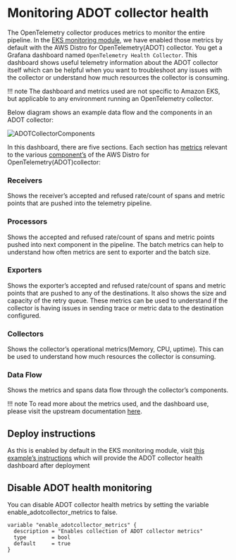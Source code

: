 # Monitoring ADOT collector health

The OpenTelemetry collector produces metrics to monitor the entire pipeline. In the [EKS monitoring module](https://github.com/aws-observability/terraform-aws-observability-accelerator/tree/main/modules/eks-monitoring), we have enabled those metrics by default with the AWS Distro for OpenTelemetry(ADOT) collector. You get a Grafana dashboard named `OpenTelemetry Health Collector`. This dashboard shows useful telemetry information about the ADOT collector itself which can be helpful when you want to troubleshoot any issues with the collector or understand how much resources the collector is consuming. 

!!! note
    The dashboard and metrics used are not specific to Amazon EKS, but applicable to any environment running an OpenTelemetry collector.

Below diagram shows an example data flow and the components in an ADOT collector:

![ADOTCollectorComponents](https://github.com/RAMathews/terraform-aws-observability-accelerator/assets/114662591/29954928-5392-4a9c-aa2b-6196a0f3b0cb)

In this dashboard, there are five sections. Each section has [metrics](https://aws-observability.github.io/observability-best-practices/guides/operational/adot-at-scale/operating-adot-collector/#collecting-health-metrics-from-the-collector) relevant to the various [component’s](https://opentelemetry.io/docs/demo/collector-data-flow-dashboard/#data-flow-overview) of the AWS Distro for OpenTelemetry(ADOT)collector:

### Receivers
Shows the receiver’s accepted and refused rate/count of spans and metric points that are pushed into the telemetry pipeline.
<screenshot>
### Processors
Shows the accepted and refused rate/count of spans and metric points pushed into next component in the pipeline. The batch metrics can help to understand how often metrics are sent to exporter and the batch size.
<screenshot>
### Exporters
Shows the exporter’s accepted and refused rate/count of spans and metric points that are pushed to any of the destinations. It also shows the size and capacity of the retry queue. These metrics can be used to understand if the collector is having issues in sending trace or metric data to the destination configured. 
<screenshot>
### Collectors
Shows the collector’s operational metrics(Memory, CPU, uptime). This can be used to understand how much resources the collector is consuming.
<screenshot>
### Data Flow
Shows the metrics and spans data flow through the collector’s components.
<screenshot>

!!! note
    To read more about the metrics used, and the dashboard use, please visit the upstream documentation [here](https://opentelemetry.io/docs/demo/collector-data-flow-dashboard/). 

## Deploy instructions

As this is enabled by default in the EKS monitoring module, visit [this example’s instructions](https://aws-observability.github.io/terraform-aws-observability-accelerator/eks/#prerequisites) which will provide the ADOT collector health dashboard after deployment

## Disable ADOT health monitoring

You can disable ADOT collector health metrics by setting the variable enable_adotcollector_metrics to false.

```
variable "enable_adotcollector_metrics" {
  description = "Enables collection of ADOT collector metrics"
  type        = bool
  default     = true
}
```

